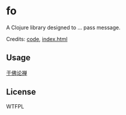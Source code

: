 # fo

A Clojure library designed to ... pass message.

Credits: [code](https://github.com/lersh/TudouCode/blob/master/TudouSharp/Tudou.cs), [index.html](http://www.keyfc.net/bbs/tools/tudoucode.aspx)

## Usage

[于佛论禅](https://fo.lolis.c)

## License

WTFPL

